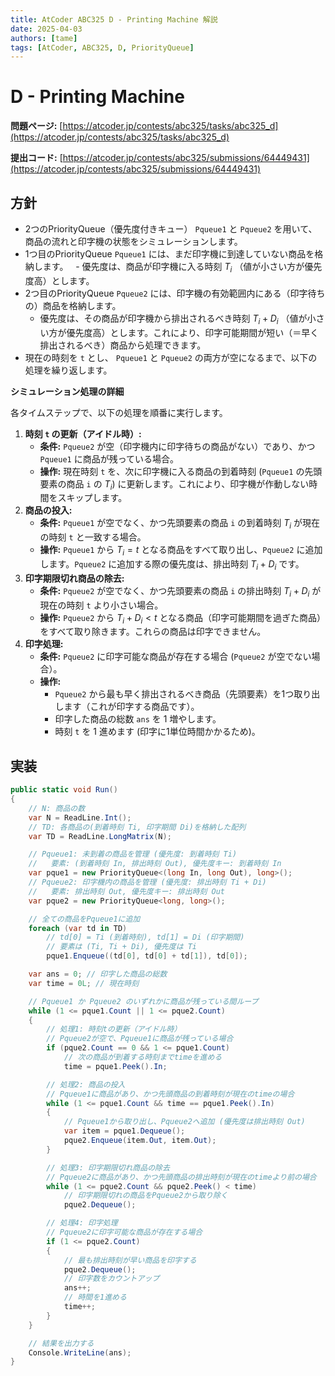 ```yaml
---
title: AtCoder ABC325 D - Printing Machine 解説
date: 2025-04-03
authors: [tame]
tags: [AtCoder, ABC325, D, PriorityQueue]
---
```


# D - Printing Machine

**問題ページ:** [https://atcoder.jp/contests/abc325/tasks/abc325_d](https://atcoder.jp/contests/abc325/tasks/abc325_d)

**提出コード:** [https://atcoder.jp/contests/abc325/submissions/64449431](https://atcoder.jp/contests/abc325/submissions/64449431)

## 方針

- 2つのPriorityQueue（優先度付きキュー） `Pqueue1` と `Pqueue2` を用いて、商品の流れと印字機の状態をシミュレーションします。
- 1つ目のPriorityQueue `Pqueue1` には、まだ印字機に到達していない商品を格納します。
  - 優先度は、商品が印字機に入る時刻 $T_i$ （値が小さい方が優先度高）とします。
- 2つ目のPriorityQueue `Pqueue2` には、印字機の有効範囲内にある（印字待ちの）商品を格納します。
  - 優先度は、その商品が印字機から排出されるべき時刻 $T_i + D_i$ （値が小さい方が優先度高）とします。これにより、印字可能期間が短い（＝早く排出されるべき）商品から処理できます。
- 現在の時刻を `t` とし、 `Pqueue1` と `Pqueue2` の両方が空になるまで、以下の処理を繰り返します。

<!-- truncate -->

**シミュレーション処理の詳細**

各タイムステップで、以下の処理を順番に実行します。

1. **時刻 `t` の更新（アイドル時）:**
    - **条件:** `Pqueue2` が空（印字機内に印字待ちの商品がない）であり、かつ `Pqueue1` に商品が残っている場合。
    - **操作:** 現在時刻 `t` を、次に印字機に入る商品の到着時刻 (`Pqueue1` の先頭要素の商品 `i` の $T_i$) に更新します。これにより、印字機が作動しない時間をスキップします。
2. **商品の投入:**
    - **条件:** `Pqueue1` が空でなく、かつ先頭要素の商品 `i` の到着時刻 $T_i$ が現在の時刻 `t` と一致する場合。
    - **操作:** `Pqueue1` から $T_i = t$ となる商品をすべて取り出し、`Pqueue2` に追加します。`Pqueue2` に追加する際の優先度は、排出時刻 $T_i + D_i$ です。
3. **印字期限切れ商品の除去:**
    - **条件:** `Pqueue2` が空でなく、かつ先頭要素の商品 `i` の排出時刻 $T_i + D_i$ が現在の時刻 `t` より小さい場合。
    - **操作:** `Pqueue2` から $T_i + D_i < t$ となる商品（印字可能期間を過ぎた商品）をすべて取り除きます。これらの商品は印字できません。
4. **印字処理:**
    - **条件:** `Pqueue2` に印字可能な商品が存在する場合 (`Pqueue2` が空でない場合）。
    - **操作:**
        - `Pqueue2` から最も早く排出されるべき商品（先頭要素）を1つ取り出します（これが印字する商品です）。
        - 印字した商品の総数 `ans` を 1 増やします。
        - 時刻 `t` を 1 進めます (印字に1単位時間かかるため)。

## 実装

```csharp
public static void Run()
{
    // N: 商品の数
    var N = ReadLine.Int();
    // TD: 各商品の(到着時刻 Ti, 印字期間 Di)を格納した配列
    var TD = ReadLine.LongMatrix(N);

    // Pqueue1: 未到着の商品を管理 (優先度: 到着時刻 Ti)
    //   要素: (到着時刻 In, 排出時刻 Out), 優先度キー: 到着時刻 In
    var pque1 = new PriorityQueue<(long In, long Out), long>();
    // Pqueue2: 印字機内の商品を管理 (優先度: 排出時刻 Ti + Di)
    //   要素: 排出時刻 Out, 優先度キー: 排出時刻 Out
    var pque2 = new PriorityQueue<long, long>();

    // 全ての商品をPqueue1に追加
    foreach (var td in TD)
        // td[0] = Ti (到着時刻), td[1] = Di (印字期間)
        // 要素は (Ti, Ti + Di), 優先度は Ti
        pque1.Enqueue((td[0], td[0] + td[1]), td[0]);

    var ans = 0; // 印字した商品の総数
    var time = 0L; // 現在時刻

    // Pqueue1 か Pqueue2 のいずれかに商品が残っている間ループ
    while (1 <= pque1.Count || 1 <= pque2.Count)
    {
        // 処理1: 時刻tの更新（アイドル時）
        // Pqueue2が空で、Pqueue1に商品が残っている場合
        if (pque2.Count == 0 && 1 <= pque1.Count)
            // 次の商品が到着する時刻までtimeを進める
            time = pque1.Peek().In;

        // 処理2: 商品の投入
        // Pqueue1に商品があり、かつ先頭商品の到着時刻が現在のtimeの場合
        while (1 <= pque1.Count && time == pque1.Peek().In)
        {
            // Pqueue1から取り出し、Pqueue2へ追加 (優先度は排出時刻 Out)
            var item = pque1.Dequeue();
            pque2.Enqueue(item.Out, item.Out);
        }

        // 処理3: 印字期限切れ商品の除去
        // Pqueue2に商品があり、かつ先頭商品の排出時刻が現在のtimeより前の場合
        while (1 <= pque2.Count && pque2.Peek() < time)
            // 印字期限切れの商品をPqueue2から取り除く
            pque2.Dequeue();

        // 処理4: 印字処理
        // Pqueue2に印字可能な商品が存在する場合
        if (1 <= pque2.Count)
        {
            // 最も排出時刻が早い商品を印字する
            pque2.Dequeue();
            // 印字数をカウントアップ
            ans++;
            // 時間を1進める
            time++;
        }
    }

    // 結果を出力する
    Console.WriteLine(ans);
}
```
